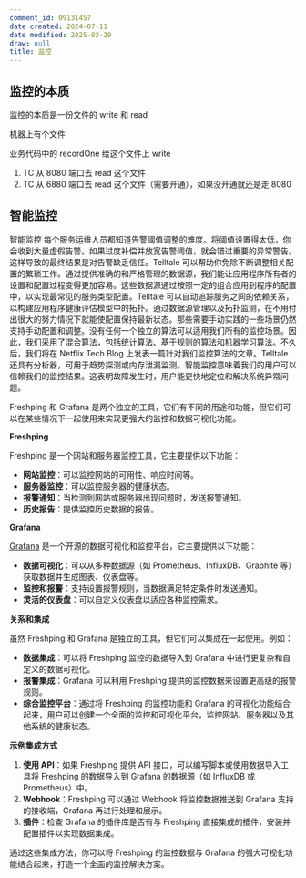 ```yaml
---
comment_id: 09131457
date created: 2024-07-11
date modified: 2025-03-20
draw: null
title: 监控
---
```

## 监控的本质

监控的本质是一份文件的 write 和 read

机器上有个文件

业务代码中的 recordOne 给这个文件上 write

1. TC 从 8080 端口去 read 这个文件
2. TC 从 6880 端口去 read 这个文件（需要开通），如果没开通就还是走 8080

## 智能监控

智能监控 每个服务运维人员都知道告警阈值调整的难度。将阈值设置得太低，你会收到大量虚假告警。如果过度补偿并放宽告警阈值，就会错过重要的异常警告。这样导致的最终结果是对告警缺乏信任。Telltale 可以帮助你免除不断调整相关配置的繁琐工作。通过提供准确的和严格管理的数据源，我们能让应用程序所有者的设置和配置过程变得更加容易。这些数据源通过按照一定的组合应用到程序的配置中，以实现最常见的服务类型配置。Telltale 可以自动追踪服务之间的依赖关系，以构建应用程序健康评估模型中的拓扑。通过数据源管理以及拓扑监测，在不用付出很大的努力情况下就能使配置保持最新状态。那些需要手动实践的一些场景仍然支持手动配置和调整。没有任何一个独立的算法可以适用我们所有的监控场景。因此，我们采用了混合算法，包括统计算法、基于规则的算法和机器学习算法。不久后，我们将在 Netflix Tech Blog 上发表一篇针对我们监控算法的文章。Telltale 还具有分析器，可用于趋势探测或内存泄漏监测。智能监控意味着我们的用户可以信赖我们的监控结果。这表明故障发生时，用户能更快地定位和解决系统异常问题。

Freshping 和 Grafana 是两个独立的工具，它们有不同的用途和功能，但它们可以在某些情况下一起使用来实现更强大的监控和数据可视化功能。

  

**Freshping**

  

Freshping 是一个网站和服务器监控工具，它主要提供以下功能：

  

- **网站监控**：可以监控网站的可用性、响应时间等。
- **服务器监控**：可以监控服务器的健康状态。
- **报警通知**：当检测到网站或服务器出现问题时，发送报警通知。
- **历史报告**：提供监控历史数据的报告。

  

**Grafana**

  

[Grafana](Grafana.md) 是一个开源的数据可视化和监控平台，它主要提供以下功能：

  

- **数据可视化**：可以从多种数据源（如 Prometheus、InfluxDB、Graphite 等）获取数据并生成图表、仪表盘等。
- **监控和报警**：支持设置报警规则，当数据满足特定条件时发送通知。
- **灵活的仪表盘**：可以自定义仪表盘以适应各种监控需求。

  

**关系和集成**

  

虽然 Freshping 和 Grafana 是独立的工具，但它们可以集成在一起使用。例如：

  

- **数据集成**：可以将 Freshping 监控的数据导入到 Grafana 中进行更复杂和自定义的数据可视化。
- **报警集成**：Grafana 可以利用 Freshping 提供的监控数据来设置更高级的报警规则。
- **综合监控平台**：通过将 Freshping 的监控功能和 Grafana 的可视化功能结合起来，用户可以创建一个全面的监控和可视化平台，监控网站、服务器以及其他系统的健康状态。

  

**示例集成方式**

  

1. **使用 API**：如果 Freshping 提供 API 接口，可以编写脚本或使用数据导入工具将 Freshping 的数据导入到 Grafana 的数据源（如 InfluxDB 或 Prometheus）中。
2. **Webhook**：Freshping 可以通过 Webhook 将监控数据推送到 Grafana 支持的接收端，Grafana 再进行处理和展示。
3. **插件**：检查 Grafana 的插件库是否有与 Freshping 直接集成的插件，安装并配置插件以实现数据集成。

  

通过这些集成方法，你可以将 Freshping 的监控数据与 Grafana 的强大可视化功能结合起来，打造一个全面的监控解决方案。
